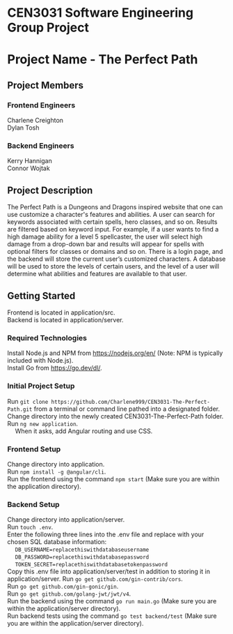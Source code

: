 # CEN3031 Software Engineering Group Project

# Project Name - The Perfect Path

## Project Members
### Frontend Engineers            
Charlene Creighton                   
Dylan Tosh             

### Backend Engineers            
Kerry Hannigan             
Connor Wojtak         

## Project Description
The Perfect Path is a Dungeons and Dragons inspired website that one can use customize a character's features and abilities. A user can search for keywords associated with certain spells, hero classes, and so on. Results are filtered based on keyword input. For example, if a user wants to find a high damage ability for a level 5 spellcaster, the user will select high damage from a drop-down bar and results will appear for spells with optional filters for classes or domains and so on. There is a login page, and the backend will store the current user’s customized characters. A database will be used to store the levels of certain users, and the level of a user will determine what abilities and features are available to that user.

## Getting Started
Frontend is located in application/src.            
Backend is located in application/server.            

### Required Technologies            
Install Node.js and NPM from https://nodejs.org/en/ (Note: NPM is typically included with Node.js).            
Install Go from https://go.dev/dl/.            

### Initial Project Setup            
Run `git clone https://github.com/Charlene999/CEN3031-The-Perfect-Path.git` from a terminal or command line pathed into a designated folder.            
Change directory into the newly created CEN3031-The-Perfect-Path folder.            
Run `ng new application`.            
&emsp; 	When it asks, add Angular routing and use CSS.            

### Frontend Setup            
Change directory into application.            
Run `npm install -g @angular/cli`.            
Run the frontend using the command `npm start` (Make sure you are within the application directory).            
            
### Backend Setup            
Change directory into application/server.            
Run `touch .env`.            
Enter the following three lines into the .env file and replace with your chosen SQL database information:            
&emsp;   `DB_USERNAME=replacethiswithdatabaseusername`            
&emsp;   `DB_PASSWORD=replacethiswithdatabasepassword`            
&emsp;   `TOKEN_SECRET=replacethiswithdatabasetokenpassword`            
Copy this .env file into application/server/test in addition to storing it in application/server.
Run `go get github.com/gin-contrib/cors`.            
Run `go get github.com/gin-gonic/gin`.            
Run `go get github.com/golang-jwt/jwt/v4`.            
Run the backend using the command `go run main.go` (Make sure you are within the application/server directory).            
Run backend tests using the command `go test backend/test` (Make sure you are within the application/server directory).
